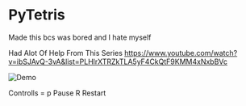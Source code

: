 # PyTetris
Made this bcs  was bored and I hate myself

Had Alot Of Help From This Series https://www.youtube.com/watch?v=ibSJAvQ-3vA&list=PLHlrXTRZkTLA5yF4CkQtF9KMM4xNxbBVc

![Demo](https://i.imgur.com/HYtbXcE.gif)

Controlls = p Pause R Restart
